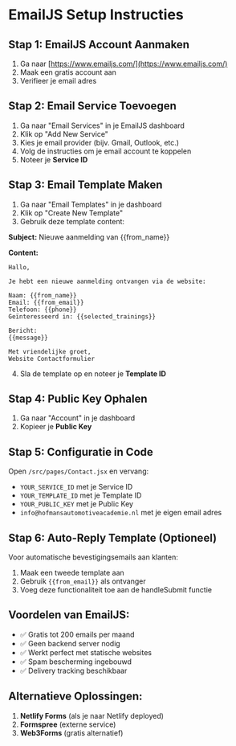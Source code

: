 # EmailJS Setup Instructies

## Stap 1: EmailJS Account Aanmaken
1. Ga naar [https://www.emailjs.com/](https://www.emailjs.com/)
2. Maak een gratis account aan
3. Verifieer je email adres

## Stap 2: Email Service Toevoegen
1. Ga naar "Email Services" in je EmailJS dashboard
2. Klik op "Add New Service"
3. Kies je email provider (bijv. Gmail, Outlook, etc.)
4. Volg de instructies om je email account te koppelen
5. Noteer je **Service ID**

## Stap 3: Email Template Maken
1. Ga naar "Email Templates" in je dashboard
2. Klik op "Create New Template"
3. Gebruik deze template content:

**Subject:** Nieuwe aanmelding van {{from_name}}

**Content:**
```
Hallo,

Je hebt een nieuwe aanmelding ontvangen via de website:

Naam: {{from_name}}
Email: {{from_email}}
Telefoon: {{phone}}
Geïnteresseerd in: {{selected_trainings}}

Bericht:
{{message}}

Met vriendelijke groet,
Website Contactformulier
```

4. Sla de template op en noteer je **Template ID**

## Stap 4: Public Key Ophalen
1. Ga naar "Account" in je dashboard
2. Kopieer je **Public Key**

## Stap 5: Configuratie in Code
Open `/src/pages/Contact.jsx` en vervang:
- `YOUR_SERVICE_ID` met je Service ID
- `YOUR_TEMPLATE_ID` met je Template ID  
- `YOUR_PUBLIC_KEY` met je Public Key
- `info@hofmansautomotiveacademie.nl` met je eigen email adres

## Stap 6: Auto-Reply Template (Optioneel)
Voor automatische bevestigingsemails aan klanten:
1. Maak een tweede template aan
2. Gebruik `{{from_email}}` als ontvanger
3. Voeg deze functionaliteit toe aan de handleSubmit functie

## Voordelen van EmailJS:
- ✅ Gratis tot 200 emails per maand
- ✅ Geen backend server nodig
- ✅ Werkt perfect met statische websites
- ✅ Spam bescherming ingebouwd
- ✅ Delivery tracking beschikbaar

## Alternatieve Oplossingen:
1. **Netlify Forms** (als je naar Netlify deployed)
2. **Formspree** (externe service)
3. **Web3Forms** (gratis alternatief)
